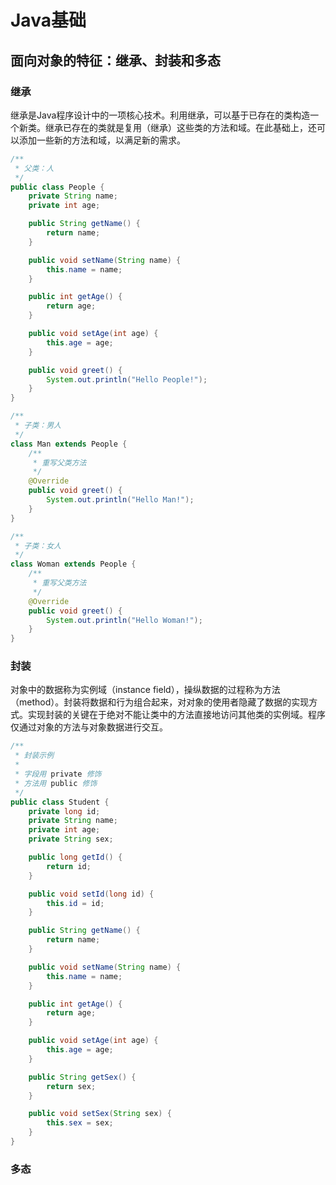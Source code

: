 # Java基础

## 面向对象的特征：继承、封装和多态
### 继承
继承是Java程序设计中的一项核心技术。利用继承，可以基于已存在的类构造一个新类。继承已存在的类就是复用（继承）这些类的方法和域。在此基础上，还可以添加一些新的方法和域，以满足新的需求。
```java
/**
 * 父类：人
 */
public class People {
    private String name;
    private int age;

    public String getName() {
        return name;
    }

    public void setName(String name) {
        this.name = name;
    }

    public int getAge() {
        return age;
    }

    public void setAge(int age) {
        this.age = age;
    }

    public void greet() {
        System.out.println("Hello People!");
    }
}

/**
 * 子类：男人
 */
class Man extends People {
    /**
     * 重写父类方法
     */
    @Override
    public void greet() {
        System.out.println("Hello Man!");
    }
}

/**
 * 子类：女人
 */
class Woman extends People {
    /**
     * 重写父类方法
     */
    @Override
    public void greet() {
        System.out.println("Hello Woman!");
    }
}
```
### 封装
对象中的数据称为实例域（instance field），操纵数据的过程称为方法（method）。封装将数据和行为组合起来，对对象的使用者隐藏了数据的实现方式。实现封装的关键在于绝对不能让类中的方法直接地访问其他类的实例域。程序仅通过对象的方法与对象数据进行交互。
```java
/**
 * 封装示例
 *
 * 字段用 private 修饰
 * 方法用 public 修饰
 */
public class Student {
    private long id;
    private String name;
    private int age;
    private String sex;

    public long getId() {
        return id;
    }

    public void setId(long id) {
        this.id = id;
    }

    public String getName() {
        return name;
    }

    public void setName(String name) {
        this.name = name;
    }

    public int getAge() {
        return age;
    }

    public void setAge(int age) {
        this.age = age;
    }

    public String getSex() {
        return sex;
    }

    public void setSex(String sex) {
        this.sex = sex;
    }
}
```
### 多态